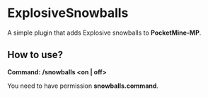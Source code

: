 # ExplosiveSnowballs
A simple plugin that adds Explosive snowballs to **PocketMine-MP**.

## How to use?
**Command:** **/snowballs <on | off>**

You need to have permission **snowballs.command**.
